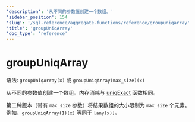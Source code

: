 ```yaml
---
'description': '从不同的参数值创建一个数组。'
'sidebar_position': 154
'slug': '/sql-reference/aggregate-functions/reference/groupuniqarray'
'title': 'groupUniqArray'
'doc_type': 'reference'
---
```



# groupUniqArray

语法: `groupUniqArray(x)` 或 `groupUniqArray(max_size)(x)`

从不同的参数值创建一个数组。内存消耗与 [uniqExact](../../../sql-reference/aggregate-functions/reference/uniqexact.md) 函数相同。

第二种版本（带有 `max_size` 参数）将结果数组的大小限制为 `max_size` 个元素。
例如，`groupUniqArray(1)(x)` 等同于 `[any(x)]`。
